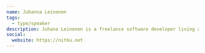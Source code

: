 ```yaml
---
name: Juhanna Leinonen
tags:
  - type/speaker
description: Juhana Leinonen is a freelance software developer living and working in southern Finland. He has been involved in the Interactive Fiction community since 2007, making games, tools and authoring systems. His work has won the Xyzzy Award for Best Technological Development twice.
social:
  website: https://nitku.net
---
```

